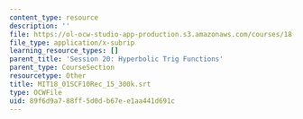 ```yaml
---
content_type: resource
description: ''
file: https://ol-ocw-studio-app-production.s3.amazonaws.com/courses/18-01sc-single-variable-calculus-fall-2010/89f6d9a788ff5d0db67ee1aa441d691c_MIT18_01SCF10Rec_15_300k.vtt
file_type: application/x-subrip
learning_resource_types: []
parent_title: 'Session 20: Hyperbolic Trig Functions'
parent_type: CourseSection
resourcetype: Other
title: MIT18_01SCF10Rec_15_300k.srt
type: OCWFile
uid: 89f6d9a7-88ff-5d0d-b67e-e1aa441d691c
---
```

